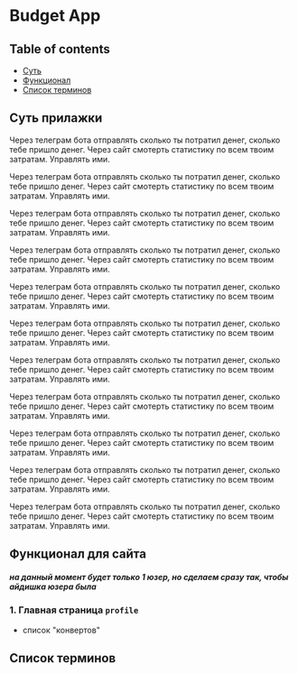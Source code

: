 # Budget App

## Table of contents
- [Суть](#cуть-прилажки)
- [Функционал](#функционал-для-сайта)
- [Список терминов](#список-терминов)

## Суть прилажки

Через телеграм бота отправлять сколько ты потратил денег, сколько тебе пришло денег.
Через сайт смотерть статистику по всем твоим затратам. Управлять ими.



Через телеграм бота отправлять сколько ты потратил денег, сколько тебе пришло денег.
Через сайт смотерть статистику по всем твоим затратам. Управлять ими.


Через телеграм бота отправлять сколько ты потратил денег, сколько тебе пришло денег.
Через сайт смотерть статистику по всем твоим затратам. Управлять ими.


Через телеграм бота отправлять сколько ты потратил денег, сколько тебе пришло денег.
Через сайт смотерть статистику по всем твоим затратам. Управлять ими.


Через телеграм бота отправлять сколько ты потратил денег, сколько тебе пришло денег.
Через сайт смотерть статистику по всем твоим затратам. Управлять ими.


Через телеграм бота отправлять сколько ты потратил денег, сколько тебе пришло денег.
Через сайт смотерть статистику по всем твоим затратам. Управлять ими.


Через телеграм бота отправлять сколько ты потратил денег, сколько тебе пришло денег.
Через сайт смотерть статистику по всем твоим затратам. Управлять ими.


Через телеграм бота отправлять сколько ты потратил денег, сколько тебе пришло денег.
Через сайт смотерть статистику по всем твоим затратам. Управлять ими.


Через телеграм бота отправлять сколько ты потратил денег, сколько тебе пришло денег.
Через сайт смотерть статистику по всем твоим затратам. Управлять ими.


Через телеграм бота отправлять сколько ты потратил денег, сколько тебе пришло денег.
Через сайт смотерть статистику по всем твоим затратам. Управлять ими.


Через телеграм бота отправлять сколько ты потратил денег, сколько тебе пришло денег.
Через сайт смотерть статистику по всем твоим затратам. Управлять ими.

## Функционал для сайта
##### на данный момент будет только 1 юзер, но сделаем сразу так, чтобы айдишка юзера была

### 1. Главная страница `profile`
- список "конвертов"


## Список терминов





